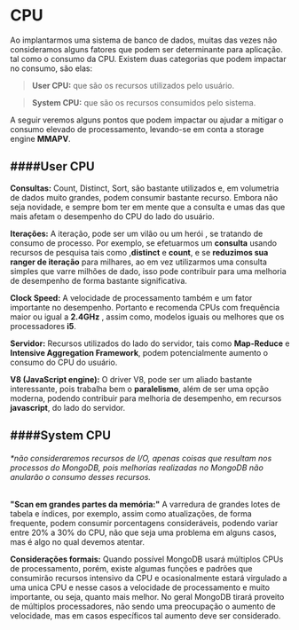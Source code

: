 # CPU
Ao implantarmos uma sistema de banco de dados, muitas das vezes não consideramos alguns fatores que podem ser determinante para aplicação. tal como o consumo da CPU. 
Existem duas categorias que podem impactar no consumo, são elas:

> **User CPU:**  que são os recursos utilizados pelo usuário.

> **System CPU:** que são os recursos consumidos pelo sistema.

A  seguir veremos alguns pontos que podem impactar ou ajudar a mitigar o consumo elevado de processamento, levando-se em conta a  storage engine **MMAPV**.

####User CPU
----------

**Consultas:** 
Count, Distinct, Sort,  são bastante utilizados  e, em volumetria de dados muito grandes, podem consumir bastante recurso. Embora não seja novidade, e sempre bom ter em mente que a consulta e umas das que mais afetam o desempenho do CPU do lado do usuário.

**Iterações:**
A iteração, pode ser um vilão ou um herói , se tratando de consumo de processo.
Por exemplo, se efetuarmos um **consulta**  usando recursos de pesquisa tais como ,**distinct** e **count**,  e se **reduzimos sua ranger de iteração** para milhares, ao em vez utilizarmos uma consulta simples que varre milhões de dado, isso pode contribuir para uma melhoria de desempenho de forma bastante significativa.

**Clock Speed:** 
A velocidade de processamento também e um fator importante no desempenho. Portanto e recomenda CPUs com frequência maior ou igual a **2.4GHz** , assim como, modelos  iguais ou melhores que os processadores **i5**.

**Servidor:** 
Recursos utilizados do lado do servidor, tais como **Map-Reduce** e **Intensive Aggregation Framework**, podem potencialmente aumento o consumo do CPU do usuário.

**V8 (JavaScript engine):**
O driver V8, pode ser um aliado bastante interessante, pois trabalha bem o **paralelismo**, além de ser uma opção moderna, podendo contribuir para melhoria de desempenho, em recursos **javascript**, do lado do servidor.

####System CPU
----------
###### *não consideraremos recursos de I/O, apenas coisas que resultam nos processos do MongoDB, pois melhorias realizadas no MongoDB não anularão o consumo desses recursos.

**"Scan em grandes partes da memória:"**
A varredura de grandes lotes de tabela e índices, por exemplo, assim como atualizações, de forma frequente, podem consumir porcentagens consideráveis, podendo variar entre 20% a 30% do CPU, não que seja uma problema em alguns casos, mas é algo no qual devemos atentar.

**Considerações formais:**
Quando possível MongoDB usará múltiplos CPUs de processamento, porém, existe algumas funções e padrões que consumirão recursos intensivo da CPU e ocasionalmente estará virgulado a uma unica CPU e nesse casos a velocidade de processamento e muito importante, ou seja, quanto mais melhor. No geral MongoDB tirará proveito de múltiplos processadores, não sendo uma preocupação o aumento de velocidade, mas em casos específicos tal aumento deve ser considerado. 
